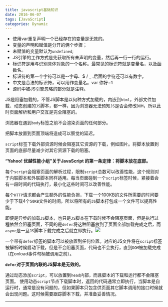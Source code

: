 ```yaml
---
title: javascript基础知识
date: 2016-06-07
tags: [JavaScript]
categories: Dynamic
---
```


- 使用var重复声明一个已经存在的变量是无效的。
- 变量的声明和赋值是分开的俩个步骤；
- 未赋值的变量默认为`undefined`;
- JS引擎的工作方式是先获取所有未声明的变量，然后再一行一行的运行。
- 标识符是用与识别具体对象的一个名称。最常见的标识符就是变量名，以及函数名。
- 标识符的第一个字符可以是--字母、$ / _ .后面的字符还可以有数字。
- 中文是合法的标识符，可以用作变量名。var 你好=1
- 源码中被JS引擎忽略的部分就是注释。

JS是阻塞加载的，不管JS脚本是以何种方式加载的，内嵌到`html`，外部文件加载、动态创建的`JS`脚本，都一样，因为浏览器无法预知`JS`是否会修改`DOM`，所以此时页面解析和用户交互是完全阻塞的。

浏览器在遇到`body`标签之前不会渲染页面的任何部分。

把脚本放置到页面顶端将造成可以察觉的延迟。

`script`标签下载外部资源时候会阻塞其它资源的下载，例如图片。将脚本放置到页面的底部尽量减少对其它资源下载的阻塞。

**“Yahoo! 优越性能小组”关于JavaScript 的第一条定律：将脚本放在底部。**

每个`script`会阻塞页面的解析过程，限制`script`总数可以改善性能，这个规则对于内联脚本和外联脚本同样适用。每当页面碰到一个`script`标签时候，紧接着会有一段时间的代码执行，最小化这些时间可以改善性能。

每个`HTTP`请求都会产生额外的性能负担，下载一个100KB的文件所需要的时间要少于下载4个`50KB`文件的时间。所以将所有的`JS`脚本打包成一个文件可以提高性能。

即便是异步的加载`JS`脚本，也只是`JS`脚本在下载时候不会阻塞页面，但是执行过程依然会阻塞页面，不同的是`defer`将这种阻塞放到了页面全部加载完成之后，而`async`是一旦`JS`脚本下载完成之后就立即执行。![](http://upload-images.jianshu.io/upload_images/1606281-7f813cc953f15246.png?imageMogr2/auto-orient/strip%7CimageView2/2/w/1240)

一个带有`defer`标签的脚本可以被放置到任何位置。对应的JS文件将在`script`标签被解析时候启动下载，但是不会阻塞页面，代码也不会执行，直到`DOM`被加载完成（在onload事件句柄被调用之前）。

**`defer`对于页面内联的JS脚本是无效的。**

通过动态添加`script`，可以放置到`head`内部，而且脚本的下载和运行都不会阻塞页面。
使用动态`script`节点下载脚本时，返回的代码通常立即执行，当脚本是自运行时，通常是没有问题的，但如果脚本只包含供页面其它脚本调用的接口时候就会出现问题。这时候需要跟踪脚本下载，并准备妥善情况。

---

